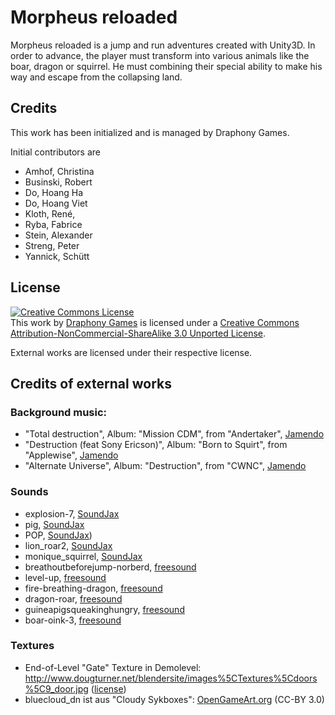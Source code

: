 Morpheus reloaded
=================
Morpheus reloaded is a jump and run adventures created with Unity3D.
In order to advance, the player must transform into various animals like the boar, dragon or squirrel.
He must combining their special ability to make his way and escape from the collapsing land.

## Credits
This work has been initialized and is managed by Draphony Games.

Initial contributors are

* Amhof, Christina
* Businski, Robert
* Do, Hoang Ha
* Do, Hoang Viet
* Kloth, René,
* Ryba, Fabrice
* Stein, Alexander
* Streng, Peter
* Yannick, Schütt

## License
<a rel="license" href="http://creativecommons.org/licenses/by-nc-sa/3.0/deed.en_US"><img alt="Creative Commons License" style="border-width:0" src="http://i.creativecommons.org/l/by-nc-sa/3.0/88x31.png" /></a><br />This work by <a xmlns:cc="http://creativecommons.org/ns#" href="http://www.draphony.de" property="cc:attributionName" rel="cc:attributionURL">Draphony Games</a> is licensed under a <a rel="license" href="http://creativecommons.org/licenses/by-nc-sa/3.0/deed.en_US">Creative Commons Attribution-NonCommercial-ShareAlike 3.0 Unported License</a>.

External works are licensed under their respective license.

## Credits of external works

### Background music:
* "Total destruction",                  Album: "Mission CDM",    from "Andertaker", [Jamendo](http://www.jamendo.com/de/track/769350/total-destruction)
* "Destruction (feat Sony Ericson)",    Album: "Born to Squirt", from "Applewise", [Jamendo](http://www.jamendo.com/de/track/784434/destruction-feat-sony-ericson)
* "Alternate Universe",                 Album: "Destruction",    from "CWNC", [Jamendo](http://www.jamendo.com/de/track/678975/alternate-universe)


### Sounds
* explosion-7,                   [SoundJax](http://soundjax.com/explosion_sounds-1.html)
* pig,                           [SoundJax](http://soundjax.com/pig-3.html)
* POP,                           [SoundJax](http://soundjax.com/pop_sounds-1.html))
* lion_roar2,                    [SoundJax](http://soundjax.com/roar_sounds-1.html)
* monique_squirrel,              [SoundJax](http://soundjax.com/squirrel_sounds-1.html)
* breathoutbeforejump-norberd,	 [freesound](http://www.freesound.org/people/alex_audio/sounds/188582/)
* level-up,                      [freesound](http://www.freesound.org/people/Cabeeno%20Rossley/sounds/126422/)
* fire-breathing-dragon,         [freesound](http://www.freesound.org/people/CGEffex/sounds/94102/)
* dragon-roar,                   [freesound](http://www.freesound.org/people/JoelAudio/sounds/85568/)
* guineapigsqueakinghungry,      [freesound](http://www.freesound.org/people/PaulNewton/sounds/56374/)
* boar-oink-3,                   [freesound](http://www.freesound.org/people/Robinhood76/sounds/76796/)


### Textures
* End-of-Level "Gate" Texture in Demolevel: http://www.dougturner.net/blendersite/images%5CTextures%5Cdoors%5C9_door.jpg ([license](http://www.dougturner.net/blendersite/Terms.html))
* bluecloud_dn ist aus "Cloudy Sykboxes": [OpenGameArt.org](http://opengameart.org/sites/all/modules/pubdlcnt/pubdlcnt.php?file=http%3A//opengameart.org/sites/default/files/cloudy_0.zip&nid=11725) (CC-BY 3.0)
